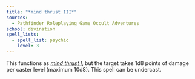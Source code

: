 ```yaml
---
title: "*mind thrust III*"
sources:
  - Pathfinder Roleplaying Game Occult Adventures
school: divination
spell_lists:
  - spell_list: psychic
    level: 3
---
```


This functions as [*mind thrust I*](/spells/mind-thrust-i/), but the target takes 1d8 points of damage per caster level (maximum 10d8). This spell can be undercast.
